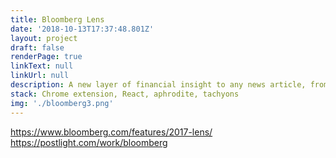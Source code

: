 ```yaml
---
title: Bloomberg Lens
date: '2018-10-13T17:37:48.801Z'
layout: project
draft: false
renderPage: true
linkText: null
linkUrl: null
description: A new layer of financial insight to any news article, from any website.
stack: Chrome extension, React, aphrodite, tachyons
img: './bloomberg3.png'
---
```


https://www.bloomberg.com/features/2017-lens/
https://postlight.com/work/bloomberg
